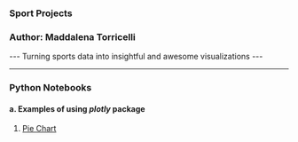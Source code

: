 ### Sport Projects
### Author: Maddalena Torricelli
--- Turning sports data into insightful and awesome visualizations ---

---

### Python Notebooks
#### a. Examples of using *plotly* package
1. [Pie Chart](https://htmlpreview.github.io/?https://github.com/maddaleona/sport_projects/blob/main/data/figure.html)
